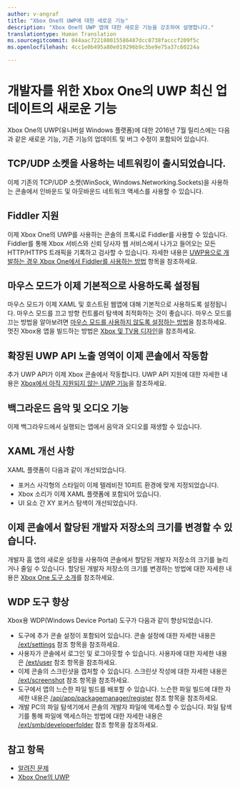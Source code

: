 ```yaml
---
author: v-angraf
title: "Xbox One의 UWP에 대한 새로운 기능"
description: "Xbox One의 UWP 앱에 대한 새로운 기능을 강조하여 설명합니다."
translationtype: Human Translation
ms.sourcegitcommit: 044aac722180015586487dcc8738facccf209f5c
ms.openlocfilehash: 4cc1e0b495a80e019296b9c3be9e75a37c60224a

---
```


# 개발자를 위한 Xbox One의 UWP 최신 업데이트의 새로운 기능

Xbox One의 UWP(유니버설 Windows 플랫폼)에 대한 2016년 7월 릴리스에는 다음과 같은 새로운 기능, 기존 기능의 업데이트 및 버그 수정이 포함되어 있습니다.

## TCP/UDP 소켓을 사용하는 네트워킹이 출시되었습니다.  
이제 기존의 TCP/UDP 소켓(WinSock, Windows.Networking.Sockets)을 사용하는 콘솔에서 인바운드 및 아웃바운드 네트워크 액세스를 사용할 수 있습니다.

## Fiddler 지원
이제 Xbox One의 UWP를 사용하는 콘솔의 프록시로 Fiddler를 사용할 수 있습니다. Fiddler를 통해 Xbox 서비스와 신뢰 당사자 웹 서비스에서 나가고 들어오는 모든 HTTP/HTTPS 트래픽을 기록하고 검사할 수 있습니다. 자세한 내용은 [UWP용으로 개발하는 경우 Xbox One에서 Fiddler를 사용하는 방법](uwp-fiddler.md) 항목을 참조하세요.

## 마우스 모드가 이제 기본적으로 사용하도록 설정됨
마우스 모드가 이제 XAML 및 호스트된 웹앱에 대해 기본적으로 사용하도록 설정됩니다.
마우스 모드를 끄고 방향 컨트롤러 탐색에 최적화하는 것이 좋습니다.
마우스 모드를 끄는 방법을 알아보려면 [마우스 모드를 사용하지 않도록 설정하는 방법](how-to-disable-mouse-mode.md)을 참조하세요.
멋진 Xbox용 앱을 빌드하는 방법은 [Xbox 및 TV용 디자인](../input-and-devices/designing-for-tv.md#mouse-mode)을 참조하세요.

## 확장된 UWP API 노출 영역이 이제 콘솔에서 작동함
추가 UWP API가 이제 Xbox 콘솔에서 작동합니다. UWP API 지원에 대한 자세한 내용은 [Xbox에서 아직 지원되지 않는 UWP 기능](http://go.microsoft.com/fwlink/p/?LinkID=760755)을 참조하세요. 

## 백그라운드 음악 및 오디오 기능
이제 백그라우드에서 실행되는 앱에서 음악과 오디오를 재생할 수 있습니다.

## XAML 개선 사항
XAML 플랫폼이 다음과 같이 개선되었습니다.
-   포커스 사각형의 스타일이 이제 텔레비전 10피트 환경에 맞게 지정되었습니다.
-   Xbox 소리가 이제 XAML 플랫폼에 포함되어 있습니다.
-   UI 요소 간 XY 포커스 탐색이 개선되었습니다. 

## 이제 콘솔에서 할당된 개발자 저장소의 크기를 변경할 수 있습니다.
개발자 홈 앱의 새로운 설정을 사용하여 콘솔에서 할당된 개발자 저장소의 크기를 늘리거나 줄일 수 있습니다. 할당된 개발자 저장소의 크기를 변경하는 방법에 대한 자세한 내용은 [Xbox One 도구 소개](introduction-to-xbox-tools.md)를 참조하세요.

## WDP 도구 향상
Xbox용 WDP(Windows Device Portal) 도구가 다음과 같이 향상되었습니다.
 - 도구에 추가 콘솔 설정이 포함되어 있습니다. 콘솔 설정에 대한 자세한 내용은 [/ext/settings](wdp-xboxsettings-api.md) 참조 항목을 참조하세요. 
 - 사용자가 콘솔에서 로그인 및 로그아웃할 수 있습니다. 사용자에 대한 자세한 내용은 [/ext/user](wdp-user-management.md) 참조 항목을 참조하세요.
 - 이제 콘솔의 스크린샷을 캡처할 수 있습니다. 스크린샷 작성에 대한 자세한 내용은 [/ext/screenshot](wdp-media-capture-api.md) 참조 항목을 참조하세요.
 - 도구에서 앱의 느슨한 파일 빌드를 배포할 수 있습니다. 느슨한 파일 빌드에 대한 자세한 내용은 [/api/app/packagemanager/register](wdp-loose-folder-register-api.md) 참조 항목을 참조하세요.
 - 개발 PC의 파일 탐색기에서 콘솔의 개발자 파일에 액세스할 수 있습니다. 파일 탐색기를 통해 파일에 액세스하는 방법에 대한 자세한 내용은 [/ext/smb/developerfolder](wdp-smb-api.md) 참조 항목을 참조하세요.

## 참고 항목
- [알려진 문제](known-issues.md)
- [Xbox One의 UWP](index.md)



<!--HONumber=Aug16_HO3-->


